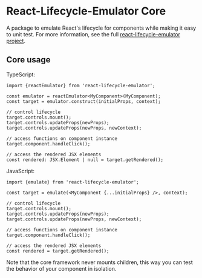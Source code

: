 # React-Lifecycle-Emulator Core

A package to emulate React's lifecycle for components while making it easy to
unit test. For more information, see the full [react-lifecycle-emulator
project](/mdekrey/react-lifecycle-emulator).

## Core usage

TypeScript:

    import {reactEmulator} from 'react-lifecycle-emulator';

    const emulator = reactEmulator<MyComponent>(MyComponent);
    const target = emulator.construct(initialProps, context);

    // control lifecycle
    target.controls.mount();
    target.controls.updateProps(newProps);
    target.controls.updateProps(newProps, newContext);

    // access functions on component instance
    target.component.handleClick();

    // access the rendered JSX elements
    const rendered: JSX.Element | null = target.getRendered();

JavaScript:

    import {emulate} from 'react-lifecycle-emulator';

    const target = emulate(<MyComponent {...initialProps} />, context);

    // control lifecycle
    target.controls.mount();
    target.controls.updateProps(newProps);
    target.controls.updateProps(newProps, newContext);

    // access functions on component instance
    target.component.handleClick();

    // access the rendered JSX elements
    const rendered = target.getRendered();

Note that the core framework never mounts children, this way you can test the
behavior of your component in isolation.
